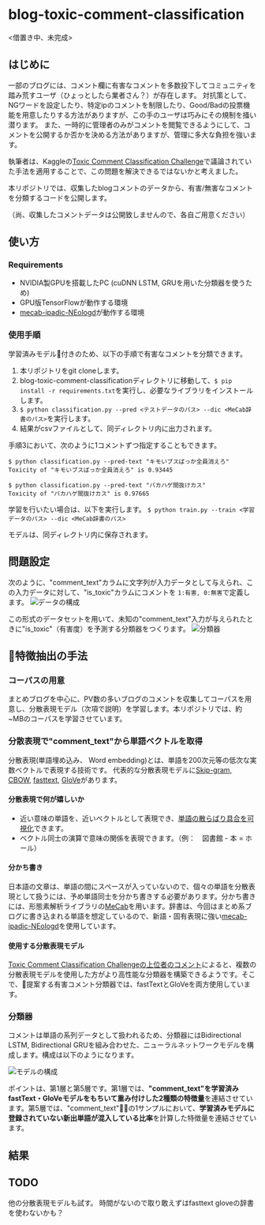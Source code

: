 # blog-toxic-comment-classification

<借置き中、未完成>

## はじめに

一部のブログには、コメント欄に有害なコメントを多数投下してコミュニティを踏み荒すユーザ（ひょっとしたら業者さん？）が存在します。
対抗策として、NGワードを設定したり、特定ipのコメントを制限したり、Good/Badの投票機能を用意したりする方法がありますが、この手のユーザは巧みにその規制を掻い潜ります。
また、一時的に管理者のみがコメントを閲覧できるようにして、コメントを公開するか否かを決める方法がありますが、管理に多大な負担を強います。

執筆者は、Kaggleの[Toxic Comment Classification Challenge](https://www.kaggle.com/c/jigsaw-toxic-comment-classification-challenge)で議論されていた手法を適用することで、この問題を解決できるではないかと考えました。

本リポジトリでは、収集したblogコメントのデータから、有害/無害なコメントを分類するコードを公開します。

（尚、収集したコメントデータは公開致しませんので、各自ご用意ください）


## 使い方
### Requirements

- NVIDIA製GPUを搭載したPC (cuDNN LSTM, GRUを用いた分類器を使うため)
- GPU版TensorFlowが動作する環境 
- [mecab-ipadic-NEologd](https://github.com/neologd/mecab-ipadic-neologd)が動作する環境

### 使用手順

学習済みモデル付きのため、以下の手順で有害なコメントを分類できます。

1. 本リポジトリをgit cloneします。
2. blog-toxic-comment-classificationディレクトリに移動して、`$ pip install -r requirements.txt`を実行し、必要なライブラリをインストールします。
3. `$ python classification.py --pred <テストデータのパス> --dic <MeCab辞書のパス>`を実行します。
4. 結果がcsvファイルとして、同ディレクトリ内に出力されます。

手順3において、次のように1コメントずつ指定することもできます。

```
$ python classification.py --pred-text "キモいブスばっか全員消えろ"
Toxicity of "キモいブスばっか全員消えろ" is 0.93445

$ python classification.py --pred-text "バカハゲ間抜けカス"
Toxicity of "バカハゲ間抜けカス" is 0.97665
```

学習を行いたい場合は、以下を実行します。
```$ python train.py --train <学習データのパス> --dic <MeCab辞書のパス>```

モデルは、同ディレクトリ内に保存されます。


## 問題設定

次のように、"comment_text"カラムに文字列が入力データとして与えられ、この入力データに対して、"is_toxic"カラムにコメントを
`1:有害, 0:無害`で定義します。 
![データの構成](https://github.com/ababa893/blog-toxic-comment-classification/blob/images/classifier.png?raw=true)


この形式のデータセットを用いて、未知の"comment_text"入力が与えられたときに"is_toxic"（有害度）を予測する分類器をつくります。
![分類器](https://github.com/ababa893/blog-toxic-comment-classification/blob/images/data.png?raw=true)


## 特徴抽出の手法
### コーパスの用意

まとめブログを中心に、PV数の多いブログのコメントを収集してコーパスを用意し、分散表現モデル（次項で説明）を学習します。本リポジトリでは、約~MBのコーパスを学習させています。


### 分散表現で"comment_text"から単語ベクトルを取得

分散表現(単語埋め込み、 Word embedding)とは、単語を200次元等の低次な実数ベクトルで表現する技術です。
代表的な分散表現モデルに[Skip-gram, CBOW](https://arxiv.org/abs/1411.2738), [fasttext](https://github.com/facebookresearch/fastText), [GloVe](https://nlp.stanford.edu/projects/glove/)があります。
 
#### 分散表現で何が嬉しいか

 - 近い意味の単語を、近いベクトルとして表現でき、[単語の散らばり具合を可視化](https://sites.google.com/site/iwanamidatascience/_/rsrc/1468857206744/vol2/word-embedding/words.5k.thumbnail.png?height=600&width=600)できます。
 - ベクトル同士の演算で意味の関係を表現できます。（例：　図書館 - 本 = ホール）

#### 分かち書き

日本語の文章は、単語の間にスペースが入っていないので、個々の単語を分散表現として扱うには、予め単語同士を分かち書きする必要があります。分かち書きには、形態素解析ライブラリの[MeCab](http://taku910.github.io/mecab/)を用います。辞書は、今回はまとめ系ブログに書き込まれる単語を想定しているので、新語・固有表現に強い[mecab-ipadic-NEologd](https://github.com/neologd/mecab-ipadic-neologd)を使用しています。

#### 使用する分散表現モデル

[Toxic Comment Classification Challengeの上位者のコメント](https://www.kaggle.com/c/jigsaw-toxic-comment-classification-challenge/discussion/52644)によると、複数の分散表現モデルを使用した方がより高性能な分類器を構築できるようです。そこで、提案する有害コメント分類器では、fastTextとGloVeを両方使用しています。

### 分類器

コメントは単語の系列データとして扱われるため、分類器にはBidirectional LSTM, Bidirectional GRUを組み合わせた、ニューラルネットワークモデルを構成します。構成は以下のようになります。

![モデルの構成](https://github.com/ababa893/blog-toxic-comment-classification/blob/images/model.png?raw=true)

ポイントは、第1層と第5層です。第1層では、**"comment_text"を学習済みfastText・GloVeモデルをもちいて重み付けした2種類の特徴量**を連結させています。第5層では、"comment_text"の1サンプルにおいて、**学習済みモデルに登録されていない新出単語が混入している比率**を計算した特徴量を連結させています。

## 結果

## TODO
他の分散表現モデルも試す。
時間がないので取り敢えずはfasttext gloveの辞書を使わないかも？





